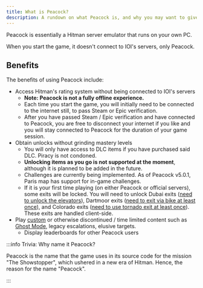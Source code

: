```yaml
---
title: What is Peacock?
description: A rundown on what Peacock is, and why you may want to give it a try.
---
```


Peacock is essentially a Hitman server emulator that runs on your own PC.

When you start the game, it doesn't connect to IOI's servers, only Peacock.

## Benefits

The benefits of using Peacock include:

-   Access Hitman's rating system without being connected to IOI's servers
    -   **Note: Peacock is not a fully offline experience.**
    -   Each time you start the game, you will initially need to be connected to the internet still, to pass Steam or Epic verification.
    -   After you have passed Steam / Epic verification and have connected to Peacock, you are free to disconnect your internet if you like and you will stay connected to Peacock for the duration of your game session.
-   Obtain unlocks without grinding mastery levels
    -   You will only have access to DLC items if you have purchased said DLC. Piracy is not condoned.
    -   **Unlocking items as you go is not supported at the moment**, although it is planned to be added in the future.
    -   Challenges are currently being implemented. As of Peacock v5.0.1, Paris map has support for in-game challenges.
    -   If it is your first time playing (on either Peacock or official servers), some exits will be locked. You will need to unlock Dubai exits ([need to unlock the elevators](https://youtu.be/IEQgRQyQRf8)), Dartmoor exits ([need to exit via bike at least once](https://youtu.be/AJtJZe9jEi8?t=151)), and Colorado exits ([need to use tornado exit at least once](https://youtu.be/3XKWHrKpXwk?t=140)). These exits are handled client-side.
-   Play [custom](../custom-content.md) or otherwise discontinued / time limited content such as [Ghost Mode](../ghost-mode), legacy escalations, elusive targets.
    -   Display leaderboards for other Peacock users

:::info Trivia: Why name it Peacock?

Peacock is the name that the game uses in its source code for the mission "The Showstopper", which ushered in a new era of Hitman. Hence, the reason for the name "Peacock".

:::
